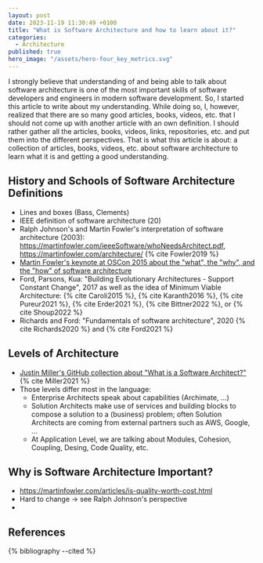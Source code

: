 ```yaml
---
layout: post
date: 2023-11-19 11:30:49 +0100
title: "What is Software Architecture and how to learn about it?"
categories:
  - Architecture
published: true
hero_image: "/assets/hero-four_key_metrics.svg"
---
```

I strongly believe that understanding of and being able to talk about software architecture is one of the most important skills of software developers and engineers in modern software development.
So, I started this article to write about my understanding.
While doing so, I, however, realized that there are so many good articles, books, videos, etc. that I should not come up with another article with an own definition.
I should rather gather all the articles, books, videos, links, repositories, etc. and put them into the different perspectives.
That is what this article is about: a collection of articles, books, videos, etc. about software architecture to learn what it is and getting a good understanding.

## History and Schools of Software Architecture Definitions

 * Lines and boxes (Bass, Clements)
 * IEEE definition of software architecture (20)
 * Ralph Johnson's and Martin Fowler's interpretation of software architecture (2003): https://martinfowler.com/ieeeSoftware/whoNeedsArchitect.pdf, https://martinfowler.com/architecture/ {% cite Fowler2019 %}
 * [Martin Fowler's keynote at OSCon 2015 about the "what", the "why", and the "how" of software architecture](https://www.youtube.com/watch?v=DngAZyWMGR0)
 * Ford, Parsons, Kua: "Building Evolutionary Architectures - Support Constant Change", 2017 as well as the idea of Minimum Viable Architecture: {% cite Caroli2015 %}, {% cite Karanth2016 %}, {% cite Pureur2021 %}, {% cite Erder2021 %}, {% cite Bittner2022 %}, or {% cite Shoup2022 %}
 * Richards and Ford: "Fundamentals of software architecture", 2020 {% cite Richards2020 %} and {% cite Ford2021 %}

## Levels of Architecture

 * [Justin Miller's GitHub collection about "What is a Software Architect?"](https://github.com/justinamiller/SoftwareArchitect) {% cite Miller2021 %}
 * Those levels differ most in the language:
    * Enterprise Architects speak about capabilities (Archimate, ...)
    * Solution Architects make use of services and building blocks to compose a solution to a (business) problem; often Solution Architects are coming from external partners such as AWS, Google, ...
    * At Application Level, we are talking about Modules, Cohesion, Coupling, Desing, Code Quality, etc.

## Why is Software Architecture Important?

 * https://martinfowler.com/articles/is-quality-worth-cost.html
 * Hard to change -> see Ralph Johnson's perspective
 * 

## References

{% bibliography --cited %}